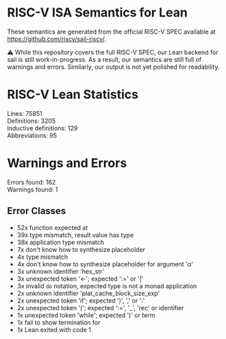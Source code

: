 # RISC-V ISA Semantics for Lean

These semantics are generated from the official RISC-V SPEC available at
https://github.com/riscv/sail-riscv/.

⚠️ While this repository covers the full RISC-V SPEC, our Lean backend for sail
is still work-in-progress. As a result, our semantics are still full of warnings
and errors. Similarly, our output is not yet polished for readability.
# RISC-V Lean Statistics

Lines: 75851  
Definitions: 3205  
Inductive definitions: 129  
Abbreviations: 95  

# Warnings and Errors

Errors found: 162  
Warnings found: 1  

## Error Classes

- 52x function expected at
- 39x type mismatch, result value has type
- 38x application type mismatch
- 7x don't know how to synthesize placeholder
- 4x type mismatch
- 4x don't know how to synthesize placeholder for argument 'α'
- 3x unknown identifier 'hex_str'
- 3x unexpected token '←'; expected ':=' or '|'
- 3x invalid `do` notation, expected type is not a monad application
- 2x unknown identifier 'plat_cache_block_size_exp'
- 2x unexpected token 'if'; expected ')', ',' or ':'
- 2x unexpected token '('; expected ':=', '_', 'rec' or identifier
- 1x unexpected token 'while'; expected ')' or term
- 1x fail to show termination for
- 1x Lean exited with code 1
